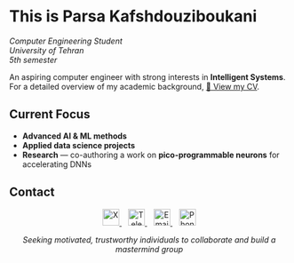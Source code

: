 # This is Parsa Kafshdouziboukani  

_Computer Engineering Student_   
_University of Tehran_    
_5th semester_    


An aspiring computer engineer with strong interests in **Intelligent Systems**.  
For a detailed overview of my academic background, [📄 View my CV](https://drive.google.com/file/d/1s2P51a3eQNUhiml1SX8SKQ7lbvGJc8oy/view?usp=sharing).  


## Current Focus  
- **Advanced AI & ML methods**  
- **Applied data science projects**  
- **Research** — co-authoring a work on **pico-programmable neurons** for accelerating DNNs  


## Contact  


<!-- Social Links -->
<p align="center">
  <a href="https://x.com/ParsaBukani" target="_blank">
    <img src="https://cdn.jsdelivr.net/gh/simple-icons/simple-icons/icons/x.svg" alt="X" width="30" height="30"/>
  </a>
  &nbsp;&nbsp;
  <a href="https://t.me/ParsaBukani" target="_blank">
    <img src="https://cdn.jsdelivr.net/gh/simple-icons/simple-icons/icons/telegram.svg" alt="Telegram" width="30" height="30"/>
  </a>
  &nbsp;&nbsp;
  <a href="mailto:parsabukani@outlook.com">
    <img src="https://cdn.jsdelivr.net/gh/simple-icons/simple-icons/icons/microsoftoutlook.svg" alt="Email" width="30" height="30"/>
  </a>
  &nbsp;&nbsp;
  <a href="tel:+989146368286">
    <img src="https://cdn.jsdelivr.net/gh/simple-icons/simple-icons/icons/whatsapp.svg" alt="Phone" width="30" height="30"/>
  </a>
</p>




<p align="center">
  <em>Seeking motivated, trustworthy individuals to collaborate and build a mastermind group</em> 
</p>

<!--
**ParsaBukani/ParsaBukani** is a ✨ _special_ ✨ repository because its `README.md` (this file) appears on your GitHub profile.

Here are some ideas to get you started:

- 🔭 I’m currently working on ...
- 🌱 I’m currently learning ...
- 👯 I’m looking to collaborate on ...
- 🤔 I’m looking for help with ...
- 💬 Ask me about ...
- 📫 How to reach me: ...
- 😄 Pronouns: ...
- ⚡ Fun fact: ...
-->
